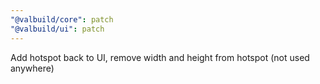 ```yaml
---
"@valbuild/core": patch
"@valbuild/ui": patch
---
```


Add hotspot back to UI, remove width and height from hotspot (not used anywhere)
